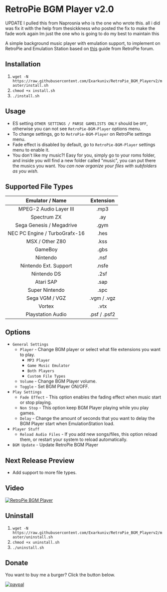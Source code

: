 # RetroPie BGM Player v2.0
UPDATE
I pulled this from  Naprosnia who is the one who wrote this. all i did was fix it with the help from thesickkness who posted the fix to make the fade work again
Im just the one who is going to do my best to maintain this

A simple background music player with emulation support, to implement on RetroPie and Emulation Station based on [this](https://retropie.org.uk/forum/topic/9133/quick-and-easy-guide-for-adding-music-to-emulatonstation-on-retropie-noob-friendly) guide from RetroPie forum.



## Installation
1. `wget -N https://raw.githubusercontent.com/Exarkuniv/RetroPie_BGM_Playerv2/master/install.sh`
2. `chmod +x install.sh`
3. `./install.sh`

## Usage
* ES setting `OTHER SETTINGS / PARSE GAMELISTS ONLY` should be `OFF`, otherwise you can not see `RetroPie-BGM-Player` options menu.
* To change settings, go to `RetroPie-BGM-Player` on RetroPie settings menu.
* Fade effect is disabled by default, go to `RetroPie-BGM-Player` settings menu to enable it.
* You don't like my music?! Easy for you, simply go to your roms folder, and inside you will find a new folder called "music", you can put there the musics you want. *You can now organize your files with subfolders as you wish.*

## Supported File Types
Emulator / Name | Extension
:---: | :---:
MPEG-2 Audio Layer III | .mp3
Spectrum ZX | .ay
Sega Genesis / Megadrive | .gym
NEC PC Engine / TurboGrafx-16 | .hes
MSX / Other Z80 | .kss
GameBoy | .gbs
Nintendo | .nsf
Nintendo Ext. Support | .nsfe
Nintendo DS | .2sf
Atari SAP | .sap
Super Nintendo | .spc
Sega VGM / VGZ | .vgm / .vgz
Vortex | .vtx
Playstation Audio | .psf / .psf2

## Options
* `General Settings`
  * `Player` - Change BGM player or select what file extensions you want to play.
    * `MP3 Player`
    * `Game Music Emulator`
    * `Both Players`
    * `Custom File Types`
  * `Volume` - Change BGM Player volume.
  * `Toggle` - Set BGM Player ON/OFF.
* `Play Settings`
  * `Fade Effect` - This option enables the fading effect when music start or stop playing.
  * `Non Stop` - This option keep BGM Player playing while you play games.
  * `Delay` - Change the amount of seconds that you want to delay the BGM Player start when EmulationStation load.
* `Player Stuff`
  * `Reload Audio Files` - If you add new songs/files, this option reload them, or restart your system to reload automatically.
* `BGM Update` - Update RetroPie BGM Player

## Next Release Preview
* Add support to more file types.

## Video
[![RetroPie BGM Player](https://img.youtube.com/vi/CP-Kz6OAueM/0.jpg)](https://www.youtube.com/watch?v=CP-Kz6OAueM)

## Uninstall
1. `wget -N https://raw.githubusercontent.com/Exarkuniv/RetroPie_BGM_Playerv2/master/uninstall.sh`
2. `chmod +x uninstall.sh`
3. `./uninstall.sh`

## Donate
You want to buy me a burger? Click the button below.

[![paypal](https://www.paypalobjects.com/en_US/i/btn/btn_donate_SM.gif)](https://www.paypal.me/naprosnia)
